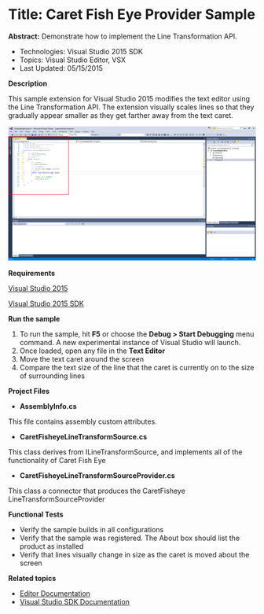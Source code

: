 
# Title: Caret Fish Eye Provider Sample
**Abstract:** Demonstrate how to implement the Line Transformation API.

* Technologies: Visual Studio 2015 SDK
* Topics: Visual Studio Editor, VSX
* Last Updated: 05/15/2015

**Description**

This sample extension for Visual Studio 2015 modifies the text editor using
the Line Transformation API. The extension visually scales lines so that they
gradually appear smaller as they get farther away from the text caret.

![image](C%23/bin/Debug/Example.CaretFishEye.png)

**Requirements**

[ Visual Studio 2015 ](http://www.microsoft.com/visualstudio/en-us/try/default.mspx#download)

[ Visual Studio 2015 SDK ](https://www.visualstudio.com/en-us/downloads/visual-studio-2015-downloads-vs.aspx)



**Run the sample**

  1. To run the sample, hit **F5** or choose the **Debug &gt; Start Debugging** menu command. A new experimental instance of Visual Studio will launch.
  2. Once loaded, open any file in the **Text Editor**
  3. Move the text caret around the screen
  4. Compare the text size of the line that the caret is currently on to the size of surrounding lines



**Project Files**

* **AssemblyInfo.cs**

This file contains assembly custom attributes.

* **CaretFisheyeLineTransformSource.cs**

This class derives from ILineTransformSource, and implements all of the
functionality of Caret Fish Eye

* **CaretFisheyeLineTransformSourceProvider.cs**

This class a connector that produces the CaretFisheye
LineTransformSourceProvider



**Functional Tests**

  * Verify the sample builds in all configurations
  * Verify that the sample was registered. The About box should list the product as installed
  * Verify that lines visually change in size as the caret is moved about the screen



**Related topics**

  * [ Editor Documentation ](https://msdn.microsoft.com/en-us/library/dd885118(v=vs.140).aspx)
  * [ Visual Studio SDK Documentation ](https://msdn.microsoft.com/en-us/library/bb166441(v=vs.140).aspx)
